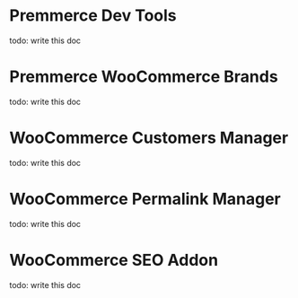 # Premmerce Dev Tools
todo: write this doc
# Premmerce WooCommerce Brands
todo: write this doc
# WooCommerce Customers Manager
todo: write this doc
# WooCommerce Permalink Manager
todo: write this doc
# WooCommerce SEO Addon
todo: write this doc

